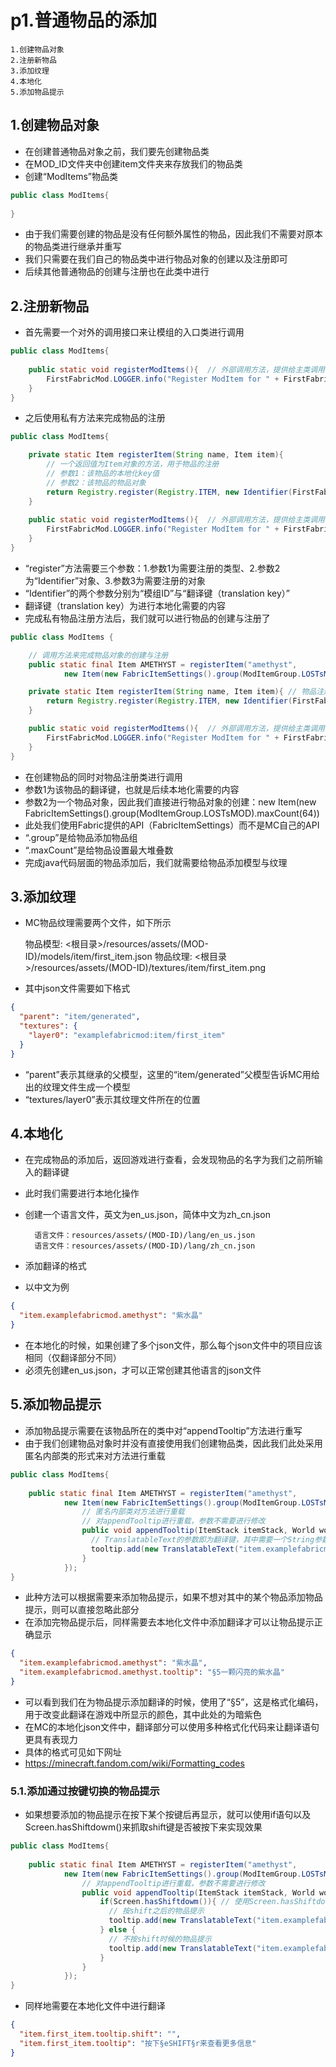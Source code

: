 # p1.普通物品的添加

    1.创建物品对象
    2.注册新物品
    3.添加纹理
    4.本地化
    5.添加物品提示

## 1.创建物品对象
- 在创建普通物品对象之前，我们要先创建物品类
- 在MOD_ID文件夹中创建item文件夹来存放我们的物品类
- 创建“ModItems”物品类
```java
public class ModItems{
    
}
```
- 由于我们需要创建的物品是没有任何额外属性的物品，因此我们不需要对原本的物品类进行继承并重写
- 我们只需要在我们自己的物品类中进行物品对象的创建以及注册即可
- 后续其他普通物品的创建与注册也在此类中进行


## 2.注册新物品
- 首先需要一个对外的调用接口来让模组的入口类进行调用
````java
public class ModItems{
    
    public static void registerModItems(){  // 外部调用方法，提供给主类调用
        FirstFabricMod.LOGGER.info("Register ModItem for " + FirstFabricMod.MOD_ID);
    }
}
````
- 之后使用私有方法来完成物品的注册
```java
public class ModItems{

    private static Item registerItem(String name, Item item){
        // 一个返回值为Item对象的方法，用于物品的注册
        // 参数1：该物品的本地化key值
        // 参数2：该物品的物品对象
        return Registry.register(Registry.ITEM, new Identifier(FirstFabricMod.MOD_ID, name), item);
    }
    
    public static void registerModItems(){  // 外部调用方法，提供给主类调用
        FirstFabricMod.LOGGER.info("Register ModItem for " + FirstFabricMod.MOD_ID);
    }
}
```
- “register”方法需要三个参数：1.参数1为需要注册的类型、2.参数2为“Identifier”对象、3.参数3为需要注册的对象
- “Identifier”的两个参数分别为“模组ID”与“翻译键（translation key）”
- 翻译键（translation key）为进行本地化需要的内容
- 完成私有物品注册方法后，我们就可以进行物品的创建与注册了
```java
public class ModItems {

    // 调用方法来完成物品对象的创建与注册
    public static final Item AMETHYST = registerItem("amethyst",
            new Item(new FabricItemSettings().group(ModItemGroup.LOSTsMOD).maxCount(64)));

    private static Item registerItem(String name, Item item){ // 物品注册方法
        return Registry.register(Registry.ITEM, new Identifier(FirstFabricMod.MOD_ID, name), item);
    }

    public static void registerModItems(){  // 外部调用方法，提供给主类调用
        FirstFabricMod.LOGGER.info("Register ModItem for " + FirstFabricMod.MOD_ID);
    }
}
```
- 在创建物品的同时对物品注册类进行调用
- 参数1为该物品的翻译键，也就是后续本地化需要的内容
- 参数2为一个物品对象，因此我们直接进行物品对象的创建：new Item(new FabricItemSettings().group(ModItemGroup.LOSTsMOD).maxCount(64))
- 此处我们使用Fabric提供的API（FabricItemSettings）而不是MC自己的API
- “.group”是给物品添加物品组
- “.maxCount”是给物品设置最大堆叠数
- 完成java代码层面的物品添加后，我们就需要给物品添加模型与纹理


## 3.添加纹理
- MC物品纹理需要两个文件，如下所示


    物品模型: <根目录>/resources/assets/(MOD-ID)/models/item/first_item.json
    物品纹理: <根目录>/resources/assets/(MOD-ID)/textures/item/first_item.png


- 其中json文件需要如下格式
```json
{
  "parent": "item/generated",
  "textures": {
    "layer0": "examplefabricmod:item/first_item"
  }
}
```
- “parent”表示其继承的父模型，这里的“item/generated”父模型告诉MC用给出的纹理文件生成一个模型
- “textures/layer0”表示其纹理文件所在的位置


## 4.本地化
- 在完成物品的添加后，返回游戏进行查看，会发现物品的名字为我们之前所输入的翻译键
- 此时我们需要进行本地化操作
- 创建一个语言文件，英文为en_us.json，简体中文为zh_cn.json

        语言文件：resources/assets/(MOD-ID)/lang/en_us.json
        语言文件：resources/assets/(MOD-ID)/lang/zh_cn.json

- 添加翻译的格式
- 以中文为例
```json
{
  "item.examplefabricmod.amethyst": "紫水晶"
}
```
- 在本地化的时候，如果创建了多个json文件，那么每个json文件中的项目应该相同（仅翻译部分不同）
- 必须先创建en_us.json，才可以正常创建其他语言的json文件


## 5.添加物品提示
- 添加物品提示需要在该物品所在的类中对“appendTooltip”方法进行重写
- 由于我们创建物品对象时并没有直接使用我们创建物品类，因此我们此处采用匿名内部类的形式来对方法进行重载
```java
public class ModItems{
    
    public static final Item AMETHYST = registerItem("amethyst",
            new Item(new FabricItemSettings().group(ModItemGroup.LOSTsMOD).maxCount(64)){
                // 匿名内部类对方法进行重载
                // 对appendTooltip进行重载，参数不需要进行修改
                public void appendTooltip(ItemStack itemStack, World world, List<Text> tooltip, TooltipContext tooltipContext){
                  // TranslatableText的参数即为翻译键，其中需要一个String参数
                  tooltip.add(new TranslatableText("item.examplefabricmod.amethyst.tooltip"));
                }
            });
}
```
- 此种方法可以根据需要来添加物品提示，如果不想对其中的某个物品添加物品提示，则可以直接忽略此部分
- 在添加完物品提示后，同样需要去本地化文件中添加翻译才可以让物品提示正确显示

```json
{
  "item.examplefabricmod.amethyst": "紫水晶",
  "item.examplefabricmod.amethyst.tooltip": "§5一颗闪亮的紫水晶"
}
```
- 可以看到我们在为物品提示添加翻译的时候，使用了“§5”，这是格式化编码，用于改变此翻译在游戏中所显示的颜色，其中此处的为暗紫色
- 在MC的本地化json文件中，翻译部分可以使用多种格式化代码来让翻译语句更具有表现力
- 具体的格式可见如下网址
- https://minecraft.fandom.com/wiki/Formatting_codes


### 5.1.添加通过按键切换的物品提示
- 如果想要添加的物品提示在按下某个按键后再显示，就可以使用if语句以及Screen.hasShiftdowm()来抓取shift键是否被按下来实现效果
```java
public class ModItems{
    
    public static final Item AMETHYST = registerItem("amethyst",
            new Item(new FabricItemSettings().group(ModItemGroup.LOSTsMOD).maxCount(64)){ // 匿名内部类对方法进行重载
                // 对appendTooltip进行重载，参数不需要进行修改
                public void appendTooltip(ItemStack itemStack, World world, List<Text> tooltip, TooltipContext tooltipContext){
                    if(Screen.hasShiftdowm()){ // 使用Screen.hasShiftdowm()来读取shift按键
                      // 按shift之后的物品提示
                      tooltip.add(new TranslatableText("item.examplefabricmod.amethyst.tooltip.shift"));
                    } else {
                      // 不按shift时候的物品提示
                      tooltip.add(new TranslatableText("item.examplefabricmod.amethyst.tooltip"));
                    }
                }
            });
}
```
- 同样地需要在本地化文件中进行翻译
```json
{
  "item.first_item.tooltip.shift": "",
  "item.first_item.tooltip": "按下§eSHIFT§r来查看更多信息"
}
```
